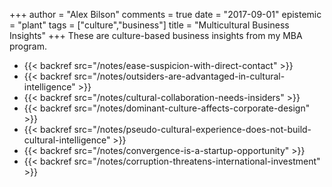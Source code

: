 +++
author = "Alex Bilson"
comments = true
date = "2017-09-01"
epistemic = "plant"
tags = ["culture","business"]
title = "Multicultural Business Insights"
+++
These are culture-based business insights from my MBA program.

- {{< backref src="/notes/ease-suspicion-with-direct-contact" >}}
- {{< backref src="/notes/outsiders-are-advantaged-in-cultural-intelligence" >}}
- {{< backref src="/notes/cultural-collaboration-needs-insiders" >}}
- {{< backref src="/notes/dominant-culture-affects-corporate-design" >}}
- {{< backref src="/notes/pseudo-cultural-experience-does-not-build-cultural-intelligence" >}}
- {{< backref src="/notes/convergence-is-a-startup-opportunity" >}}
- {{< backref src="/notes/corruption-threatens-international-investment" >}}